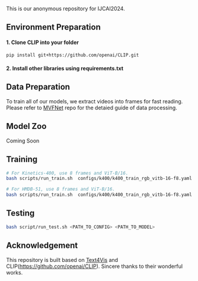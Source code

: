 This is our anonymous repository for IJCAI2024.

## Environment Preparation

#### 1. Clone CLIP into your folder
```sh
pip install git+https://github.com/openai/CLIP.git
```

#### 2. Install other libraries using requirements.txt


## Data Preparation
To train all of our models, we extract videos into frames for fast reading. Please refer to [MVFNet](https://github.com/whwu95/MVFNet/blob/main/data_process/DATASETS.md) repo for the detaied guide of data processing.


## Model Zoo
Coming Soon


## Training
```sh
# For Kinetics-400, use 8 frames and ViT-B/16.
bash scripts/run_train.sh  configs/k400/k400_train_rgb_vitb-16-f8.yaml

# For HMDB-51, use 8 frames and ViT-B/16. 
bash scripts/run_train.sh  configs/k400/k400_train_rgb_vitb-16-f8.yaml
```

## Testing
```sh
bash script/run_test.sh <PATH_TO_CONFIG> <PATH_TO_MODEL>
```

## Acknowledgement
This repository is built based on [Text4Vis](https://github.com/whwu95/Text4Vis) and CLIP(https://github.com/openai/CLIP). Sincere thanks to their wonderful works.
